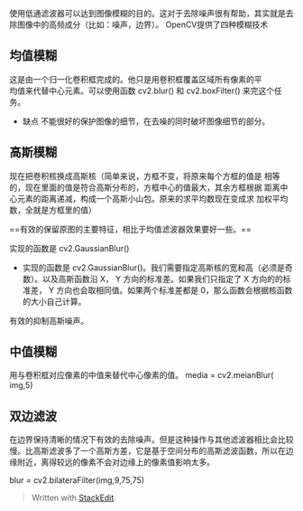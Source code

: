 使用低通滤波器可以达到图像模糊的目的。这对于去除噪声很有帮助，其实就是去除图像中的高频成分（比如：噪声，边界）。
OpenCV提供了四种模糊技术
## 均值模糊
这是由一个归一化卷积框完成的。他只是用卷积框覆盖区域所有像素的平  
均值来代替中心元素。可以使用函数 cv2.blur() 和 cv2.boxFilter() 来完这个任务。

- 缺点
不能很好的保护图像的细节，在去噪的同时破坏图像细节的部分。
## 高斯模糊
现在把卷积核换成高斯核（简单来说，方框不变，将原来每个方框的值是  相等的，现在里面的值是符合高斯分布的，方框中心的值最大，其余方框根据  距离中心元素的距离递减，构成一个高斯小山包。原来的求平均数现在变成求  加权平均数，全就是方框里的值）

==有效的保留原图的主要特征，相比于均值滤波器效果要好一些。==

实现的函数是 cv2.GaussianBlur()
- 实现的函数是 cv2.GaussianBlur()。我们需要指定高斯核的宽和高（必须是奇数）。以及高斯函数沿 X， Y 方向的标准差。如果我们只指定了 X 方向的的标准差， Y 方向也会取相同值。如果两个标准差都是 0，那么函数会根据核函数的大小自己计算。

有效的抑制高斯噪声。
## 中值模糊
用与卷积框对应像素的中值来替代中心像素的值。
media = cv2.meianBlur( img,5)
## 双边滤波
在边界保持清晰的情况下有效的去除噪声。但是这种操作与其他滤波器相比会比较慢。比高斯滤波多了一个高斯方差，它是基于空间分布的高斯滤波函数，所以在边缘附近，离得较远的像素不会对边缘上的像素值影响太多。

blur = cv2.bilateraFilter(img,9,75,75)

> Written with [StackEdit](https://stackedit.io/).
<!--stackedit_data:
eyJoaXN0b3J5IjpbMTgwNTU4MzMxNyw4Mjk2MDQ3NTUsMTkxMz
Y2OTA2NV19
-->
